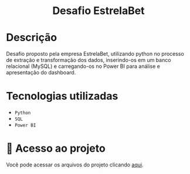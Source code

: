 <h1 align="center"> Desafio EstrelaBet </h1>

# Descrição
Desafio proposto pela empresa EstrelaBet, utilizando python no processo de extração e transformação dos dados, inserindo-os em um banco relacional (MySQL) e carregando-os no Power BI para análise e apresentação do dashboard.

# Tecnologias utilizadas
- ``Python``
- ``SQL``
- ``Power BI``

# 📁 Acesso ao projeto
Você pode acessar os arquivos do projeto clicando [aqui](https://github.com/victormmotta/desafio_estrelabet).
